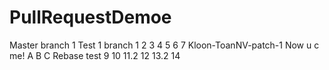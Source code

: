 # PullRequestDemoe
Master branch 1
Test 1 branch
1
2
3
4
5
6
7
Kloon-ToanNV-patch-1
Now u c me!
A
B
C
Rebase test
9
10
11.2
12
13.2
14
